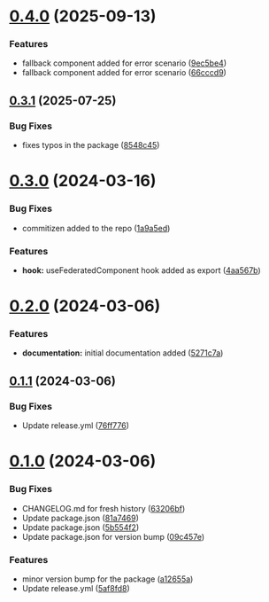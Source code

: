 # [0.4.0](https://github.com/abc-utils/dynamic-module-federation/compare/v0.3.1...v0.4.0) (2025-09-13)


### Features

* fallback component added for error scenario ([9ec5be4](https://github.com/abc-utils/dynamic-module-federation/commit/9ec5be443c7304bc9d37af01049bc8f6ec0e94d3))
* fallback component added for error scenario ([66cccd9](https://github.com/abc-utils/dynamic-module-federation/commit/66cccd995d57793dc696bc5886b32f060b60c9b5))

## [0.3.1](https://github.com/abc-utils/dynamic-module-federation/compare/v0.3.0...v0.3.1) (2025-07-25)


### Bug Fixes

* fixes typos in the package ([8548c45](https://github.com/abc-utils/dynamic-module-federation/commit/8548c45e132d4473ecf7dfc8a51910246e0ca8c8))

# [0.3.0](https://github.com/abc-utils/dynamic-module-federation/compare/v0.2.0...v0.3.0) (2024-03-16)


### Bug Fixes

* commitizen added to the repo ([1a9a5ed](https://github.com/abc-utils/dynamic-module-federation/commit/1a9a5eda77c0f38b628fc573d94cc713af2a8a9b))


### Features

* **hook:** useFederatedComponent hook added as export ([4aa567b](https://github.com/abc-utils/dynamic-module-federation/commit/4aa567bb9fb94c1ab3273bbd6387b6f60eb0f0fa))

# [0.2.0](https://github.com/abc-utils/dynamic-module-federation/compare/v0.1.1...v0.2.0) (2024-03-06)


### Features

* **documentation:** initial documentation added ([5271c7a](https://github.com/abc-utils/dynamic-module-federation/commit/5271c7a967cc4a96c88c3a27a78cd371526e724c))

## [0.1.1](https://github.com/abc-utils/dynamic-module-federation/compare/v0.1.0...v0.1.1) (2024-03-06)


### Bug Fixes

* Update release.yml ([76ff776](https://github.com/abc-utils/dynamic-module-federation/commit/76ff776d423274de0c4afd5f7e28bfe1ceca0f96))

# [0.1.0](https://github.com/abc-utils/dynamic-module-federation/compare/v0.0.2...v0.1.0) (2024-03-06)


### Bug Fixes

* CHANGELOG.md for fresh history ([63206bf](https://github.com/abc-utils/dynamic-module-federation/commit/63206bf40cf1c90c5996d3aab9782a776e953797))
* Update package.json ([81a7469](https://github.com/abc-utils/dynamic-module-federation/commit/81a746916b1daeb4687d559b0ea4ea4ac16ca764))
* Update package.json ([5b554f2](https://github.com/abc-utils/dynamic-module-federation/commit/5b554f2a2d41eb579a89a783117ed4443ea33049))
* Update package.json for version bump ([09c457e](https://github.com/abc-utils/dynamic-module-federation/commit/09c457e2af738e7870f67101b8fb6cadf7c9ae8c))


### Features

* minor version bump for the package ([a12655a](https://github.com/abc-utils/dynamic-module-federation/commit/a12655a1a336fe33f6414ee84f5ebd531e2fd71f))
* Update release.yml ([5af8fd8](https://github.com/abc-utils/dynamic-module-federation/commit/5af8fd8c9b6acc735d852549813750b6cb1cfd49))
